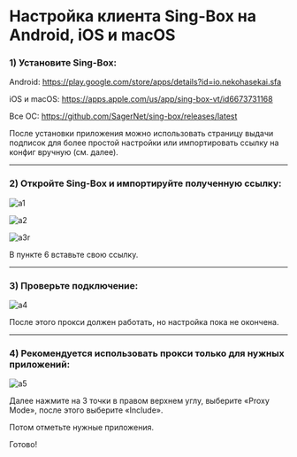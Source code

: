 # Настройка клиента Sing-Box на Android, iOS и macOS

### 1) Установите Sing-Box:
Android: https://play.google.com/store/apps/details?id=io.nekohasekai.sfa

iOS и macOS: https://apps.apple.com/us/app/sing-box-vt/id6673731168

Все ОС: https://github.com/SagerNet/sing-box/releases/latest

После установки приложения можно использовать страницу выдачи подписок для более простой настройки или импортировать ссылку на конфиг вручную (см. далее).

-----

### 2) Откройте Sing-Box и импортируйте полученную ссылку:
![a1](https://github.com/user-attachments/assets/23acbb87-16da-4859-8cf7-301e059b1d8e)

![a2](https://github.com/user-attachments/assets/180fc416-0377-4313-b847-68145dc4b3d5)

![a3r](https://github.com/user-attachments/assets/bb3c374e-5836-4f6b-8271-2bf466dc8bdb)

В пункте 6 вставьте свою ссылку.

-----

### 3) Проверьте подключение:
![a4](https://github.com/user-attachments/assets/f903673f-4195-49f4-ba5a-40fdc8319b81)

После этого прокси должен работать, но настройка пока не окончена.

-----

### 4) Рекомендуется использовать прокси только для нужных приложений:
![a5](https://github.com/user-attachments/assets/585c748f-40d5-4ca9-8e1c-7f5b262cd4ce)

Далее нажмите на 3 точки в правом верхнем углу, выберите «Proxy Mode», после этого выберите «Include».

Потом отметьте нужные приложения.

Готово!
